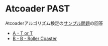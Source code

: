 # Atcoader PAST
Atcoaderアルゴリズム検定の[サンプル問題](https://atcoder.jp/contests/past-sample)の回答

- [A - T or T](https://atcoder.jp/contests/past-sample/tasks/abc133_a)
- [B - B - Roller Coaster](https://atcoder.jp/contests/past-sample/tasks/abc142_b)
